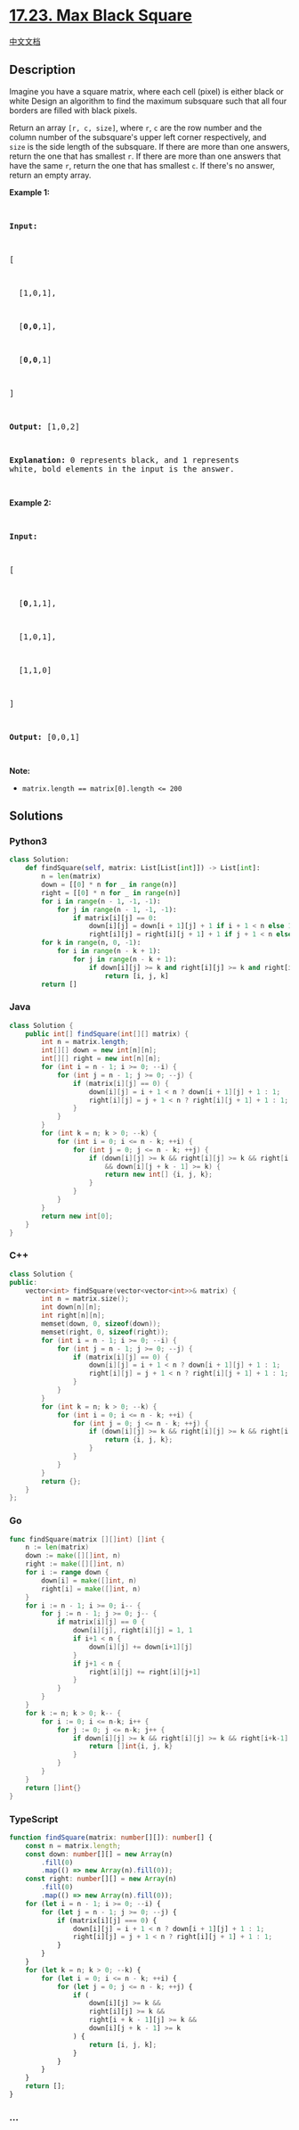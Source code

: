 # [17.23. Max Black Square](https://leetcode.cn/problems/max-black-square-lcci)

[中文文档](/lcci/17.23.Max%20Black%20Square/README.md)

## Description

<p>Imagine you have a square matrix, where each cell (pixel) is either black or white Design an algorithm to find the maximum subsquare such that all four borders are filled with black pixels.</p>
<p>Return an array&nbsp;<code>[r, c, size]</code>, where&nbsp;<code>r</code>,&nbsp;<code>c</code>&nbsp;are the row number and the column number of the subsquare&#39;s upper left corner respectively, and <code>size</code>&nbsp;is the side length of the subsquare. If there are more than one answers, return the one that has smallest <code>r</code>. If there are more than one answers that have the same <code>r</code>, return the one that has smallest <code>c</code>. If there&#39;s no answer, return an empty array.</p>
<p><strong>Example 1:</strong></p>
<pre>

<strong>Input:

</strong>[

&nbsp; [1,0,1],

&nbsp; [<strong>0,0</strong>,1],

&nbsp; [<strong>0,0</strong>,1]

]

<strong>Output: </strong>[1,0,2]

<strong>Explanation:</strong> 0 represents black, and 1 represents white, bold elements in the input is the answer.

</pre>
<p><strong>Example 2:</strong></p>
<pre>

<strong>Input:

</strong>[

&nbsp; [<strong>0</strong>,1,1],

&nbsp; [1,0,1],

&nbsp; [1,1,0]

]

<strong>Output: </strong>[0,0,1]

</pre>
<p><strong>Note: </strong></p>
<ul>
	<li><code>matrix.length == matrix[0].length &lt;= 200</code></li>
</ul>

## Solutions

<!-- tabs:start -->

### **Python3**

```python
class Solution:
    def findSquare(self, matrix: List[List[int]]) -> List[int]:
        n = len(matrix)
        down = [[0] * n for _ in range(n)]
        right = [[0] * n for _ in range(n)]
        for i in range(n - 1, -1, -1):
            for j in range(n - 1, -1, -1):
                if matrix[i][j] == 0:
                    down[i][j] = down[i + 1][j] + 1 if i + 1 < n else 1
                    right[i][j] = right[i][j + 1] + 1 if j + 1 < n else 1
        for k in range(n, 0, -1):
            for i in range(n - k + 1):
                for j in range(n - k + 1):
                    if down[i][j] >= k and right[i][j] >= k and right[i + k - 1][j] >= k and down[i][j + k - 1] >= k:
                        return [i, j, k]
        return []
```

### **Java**

```java
class Solution {
    public int[] findSquare(int[][] matrix) {
        int n = matrix.length;
        int[][] down = new int[n][n];
        int[][] right = new int[n][n];
        for (int i = n - 1; i >= 0; --i) {
            for (int j = n - 1; j >= 0; --j) {
                if (matrix[i][j] == 0) {
                    down[i][j] = i + 1 < n ? down[i + 1][j] + 1 : 1;
                    right[i][j] = j + 1 < n ? right[i][j + 1] + 1 : 1;
                }
            }
        }
        for (int k = n; k > 0; --k) {
            for (int i = 0; i <= n - k; ++i) {
                for (int j = 0; j <= n - k; ++j) {
                    if (down[i][j] >= k && right[i][j] >= k && right[i + k - 1][j] >= k
                        && down[i][j + k - 1] >= k) {
                        return new int[] {i, j, k};
                    }
                }
            }
        }
        return new int[0];
    }
}
```

### **C++**

```cpp
class Solution {
public:
    vector<int> findSquare(vector<vector<int>>& matrix) {
        int n = matrix.size();
        int down[n][n];
        int right[n][n];
        memset(down, 0, sizeof(down));
        memset(right, 0, sizeof(right));
        for (int i = n - 1; i >= 0; --i) {
            for (int j = n - 1; j >= 0; --j) {
                if (matrix[i][j] == 0) {
                    down[i][j] = i + 1 < n ? down[i + 1][j] + 1 : 1;
                    right[i][j] = j + 1 < n ? right[i][j + 1] + 1 : 1;
                }
            }
        }
        for (int k = n; k > 0; --k) {
            for (int i = 0; i <= n - k; ++i) {
                for (int j = 0; j <= n - k; ++j) {
                    if (down[i][j] >= k && right[i][j] >= k && right[i + k - 1][j] >= k && down[i][j + k - 1] >= k) {
                        return {i, j, k};
                    }
                }
            }
        }
        return {};
    }
};
```

### **Go**

```go
func findSquare(matrix [][]int) []int {
	n := len(matrix)
	down := make([][]int, n)
	right := make([][]int, n)
	for i := range down {
		down[i] = make([]int, n)
		right[i] = make([]int, n)
	}
	for i := n - 1; i >= 0; i-- {
		for j := n - 1; j >= 0; j-- {
			if matrix[i][j] == 0 {
				down[i][j], right[i][j] = 1, 1
				if i+1 < n {
					down[i][j] += down[i+1][j]
				}
				if j+1 < n {
					right[i][j] += right[i][j+1]
				}
			}
		}
	}
	for k := n; k > 0; k-- {
		for i := 0; i <= n-k; i++ {
			for j := 0; j <= n-k; j++ {
				if down[i][j] >= k && right[i][j] >= k && right[i+k-1][j] >= k && down[i][j+k-1] >= k {
					return []int{i, j, k}
				}
			}
		}
	}
	return []int{}
}
```

### **TypeScript**

```ts
function findSquare(matrix: number[][]): number[] {
    const n = matrix.length;
    const down: number[][] = new Array(n)
        .fill(0)
        .map(() => new Array(n).fill(0));
    const right: number[][] = new Array(n)
        .fill(0)
        .map(() => new Array(n).fill(0));
    for (let i = n - 1; i >= 0; --i) {
        for (let j = n - 1; j >= 0; --j) {
            if (matrix[i][j] === 0) {
                down[i][j] = i + 1 < n ? down[i + 1][j] + 1 : 1;
                right[i][j] = j + 1 < n ? right[i][j + 1] + 1 : 1;
            }
        }
    }
    for (let k = n; k > 0; --k) {
        for (let i = 0; i <= n - k; ++i) {
            for (let j = 0; j <= n - k; ++j) {
                if (
                    down[i][j] >= k &&
                    right[i][j] >= k &&
                    right[i + k - 1][j] >= k &&
                    down[i][j + k - 1] >= k
                ) {
                    return [i, j, k];
                }
            }
        }
    }
    return [];
}
```

### **...**

```

```

<!-- tabs:end -->
